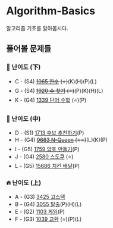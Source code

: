 # Algorithm-Basics
알고리즘 기초를 알아봅시다.
## 풀어볼 문제들

### :watermelon: 난이도 (下)
+ C - (S4) ~~[1065 한수](https://www.acmicpc.net/problem/1065) (:star:)~~(K)(H)(P)(L)
+ G - (S4) ~~[1920 수 찾기](https://www.acmicpc.net/problem/1920) (:star:)~~(P)(K)(H)(L)
+ K - (G4) [1339 단어 수학](https://www.acmicpc.net/problem/1339) (:star:)(P)

### :evergreen_tree: 난이도 (中)
+ D - (S1) [1713 후보 추천하기](https://www.acmicpc.net/problem/1713)(P)
+ H - (G4) ~~[9663 N-Queen](https://www.acmicpc.net/problem/9663) (:star::star:)~~(L)(K)(P)
+ I - (G5) [1759 암호 만들기](https://www.acmicpc.net/problem/1759)(P)
+ J - (G4) [2580 스도쿠](https://www.acmicpc.net/problem/2580) (:star:)
+ L - (G5) [15686 치킨 배달](https://www.acmicpc.net/problem/15686)(P)

### :fire: 난이도 (上)
+ A - (G3) [3425 고스택](https://www.acmicpc.net/problem/3425)
+ B - (G4) [3055 탈출](https://www.acmicpc.net/problem/3055)(P)(H)(L)
+ E - (G2) [1103 게임](https://www.acmicpc.net/problem/1103)(P)
+ F - (G3) [1039 교환](https://www.acmicpc.net/problem/1039) (:star:)(P)(L)

